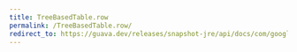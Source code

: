 ```yaml
---
title: TreeBasedTable.row
permalink: /TreeBasedTable.row/
redirect_to: https://guava.dev/releases/snapshot-jre/api/docs/com/google/common/collect/TreeBasedTable.html#row-R-
---
```

